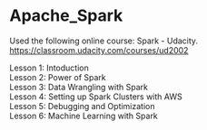 # Apache_Spark

Used the following online course: Spark - Udacity. https://classroom.udacity.com/courses/ud2002


Lesson 1: Intoduction  <br/>
Lesson 2: Power of Spark  <br/>
Lesson 3: Data Wrangling with Spark  <br/>
Lesson 4: Setting up Spark Clusters with AWS  <br/>
Lesson 5: Debugging and Optimization   <br/>
Lesson 6: Machine Learning with Spark  <br/>
